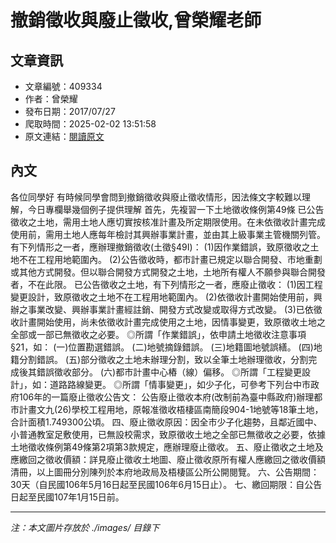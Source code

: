 # 撤銷徵收與廢止徵收,曾榮耀老師

## 文章資訊
- 文章編號：409334
- 作者：曾榮耀
- 發布日期：2017/07/27
- 爬取時間：2025-02-02 13:51:58
- 原文連結：[閱讀原文](https://real-estate.get.com.tw/Columns/detail.aspx?no=409334)

## 內文
各位同學好
有時候同學會問到撤銷徵收與廢止徵收情形，因法條文字較難以理解，今日專欄舉幾個例子提供理解
首先，先複習一下土地徵收條例第49條
已公告徵收之土地，需用土地人應切實按核准計畫及所定期限使用。在未依徵收計畫完成使用前，需用土地人應每年檢討其興辦事業計畫，並由其上級事業主管機關列管。有下列情形之一者，應辦理撤銷徵收(土徵§49I)：
(1)因作業錯誤，致原徵收之土地不在工程用地範圍內。
(2)公告徵收時，都市計畫已規定以聯合開發、市地重劃或其他方式開發。但以聯合開發方式開發之土地，土地所有權人不願參與聯合開發者，不在此限。
已公告徵收之土地，有下列情形之一者，應廢止徵收：
(1)因工程變更設計，致原徵收之土地不在工程用地範圍內。
(2)依徵收計畫開始使用前，興辦之事業改變、興辦事業計畫經註銷、開發方式改變或取得方式改變。
(3)已依徵收計畫開始使用，尚未依徵收計畫完成使用之土地，因情事變更，致原徵收土地之全部或一部已無徵收之必要。
◎所謂「作業錯誤」，依申請土地徵收注意事項§21，如：
(一)位置勘選錯誤。
(二)地號摘錄錯誤。
(三)地籍圖地號誤繕。
(四)地籍分割錯誤。
(五)部分徵收之土地未辦理分割，致以全筆土地辦理徵收，分割完成後其錯誤徵收部分。
(六)都市計畫中心樁（線）偏移。
◎所謂「工程變更設計」，如：道路路線變更。
◎所謂「情事變更」，如少子化，可參考下列台中市政府106年的一篇廢止徵收公告文：
公告廢止徵收本府(改制前為臺中縣政府)辦理都市計畫文九(26)學校工程用地，原報准徵收梧棲區南簡段904-1地號等18筆土地，合計面積1.749300公頃。
四、廢止徵收原因：因全市少子化趨勢，且鄰近國中、小普通教室足敷使用，已無設校需求，致原徵收土地之全部已無徵收之必要，依據土地徵收條例第49條第2項第3款規定，應辦理廢止徵收。
五、廢止徵收之土地及應繳回之徵收價額：詳見廢止徵收土地圖、廢止徵收原所有權人應繳回之徵收價額清冊，以上圖冊分別陳列於本府地政局及梧棲區公所公開閱覽。
六、公告期間：30天（自民國106年5月16日起至民國106年6月15日止）。
七、繳回期限：自公告日起至民國107年1月15日前。

---
*注：本文圖片存放於 ./images/ 目錄下*
